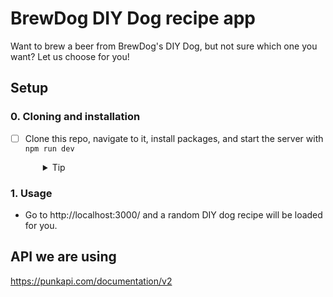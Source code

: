 # BrewDog DIY Dog recipe app

Want to brew a beer from BrewDog's DIY Dog, but not sure which one you want? Let us choose for you!

## Setup

### 0. Cloning and installation
- [ ] Clone this repo, navigate to it, install packages, and start the server with `npm run dev`
  <details style="padding-left: 2em">
    <summary>Tip</summary>

    ```sh
    cd consuming-external-apis
    npm i
    npm run dev
    ```
  </details>

### 1. Usage
- Go to http://localhost:3000/ and a random DIY dog recipe will be loaded for you.

## API we are using
https://punkapi.com/documentation/v2